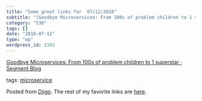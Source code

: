 ```yaml
---
title: "Some great links for  07/12/2018"
subtitle: "[Goodbye Microservices: From 100s of problem children to 1 superstar · Segment Blog](https://segment..."
category: "538"
tags: []
date: "2018-07-12"
type: "wp"
wordpress_id: 2392
---
```

[Goodbye Microservices: From 100s of problem children to 1 superstar · Segment Blog](https://segment.com/blog/goodbye-microservices/) 

 tags: [microservice](https://www.diigo.com/user/pitosalas/microservice)

Posted from [Diigo](https://www.diigo.com). The rest of my favorite links are [here](https://www.diigo.com/user/pitosalas).